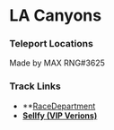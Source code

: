# LA Canyons
### Teleport Locations
Made by MAX RNG#3625

### Track Links
- **[RaceDepartment](https://www.racedepartment.com/downloads/la-canyons.15067/)
- **[Sellfy (VIP Verions)](https://sellfy.com/phoenix-mods)**